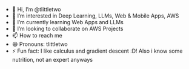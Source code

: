 - 👋 Hi, I’m @tlittletwo
- 👀 I’m interested in Deep Learning, LLMs, Web & Mobile Apps, AWS 
- 🌱 I’m currently learning Web Apps and LLMs
- 💞️ I’m looking to collaborate on AWS Projects
- 📫 How to reach me 
- 😄 Pronouns: tlittletwo
- ⚡ Fun fact: I like calculus and gradient descent :D! Also i know some nutrition, not an expert anyways

<!---
tlittletwo/tlittletwo is a ✨ special ✨ repository because its `README.md` (this file) appears on your GitHub profile.
You can click the Preview link to take a look at your changes.
--->
